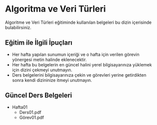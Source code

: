 # Algoritma ve Veri Türleri
Algoritme ve Veri Türleri eğitiminde kullanılan belgeleri bu dizin içerisinde bulabilirsiniz.
## Eğitim ile İlgili İpuçları
* Her hafta yapılan sunumun içeriği ve o hafta için verilen görevin yönergesi metin halinde eklenecektir. 
* Her hafta bu belgelerin en güncel halini yerel bilgisayarınıza yüklemek için dizini çekmeyi unutmayın.
* Ders belgelerini bilgisayarınıza çekin ve görevleri yerine getirdikten sonra kendi dizininize itmeyi unutmayın.
## Güncel Ders Belgeleri
- Hafta01
  - Ders01.pdf
  - Görev01.pdf
